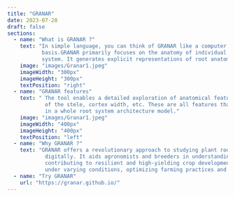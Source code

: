 ```yaml
---
title: "GRANAR"
date: 2023-07-28
draft: false
sections:
  - name: "What is GRANAR ?"
    text: "In simple language, you can think of GRANAR like a computer program that can recreate the structure of plant roots on a cell-by-cell 
           basis.GRANAR primarily focuses on the anatomy of individual root sections, rather than simulating the architecture of the entire root 
           system. It generates explicit representations of root anatomy at a cellular scale."
    image: "images/Granar1.jpeg"
    imageWidth: "300px"    
    imageHeight: "300px"   
    textPosition: "right"
  - name: "GRANAR features"
    text: " The tool enables a detailed exploration of anatomical features like the number of xylem vessels, the proportion of aerenchyma, the size 
            of the stele, cortex width, etc. These are all features that would typically be analyzed in a cross-sectional view of a root, rather than 
            in a whole root system architecture model."
    image: "images/Granar1.jpeg"
    imageWidth: "400px"    
    imageHeight: "400px"   
    textPosition: "left"  
  - name: "Why GRANAR ?"
    text: "GRANAR offers a revolutionary approach to studying plant roots by recreating their structure and functionality at a cellular level 
            digitally. It aids agronomists and breeders in understanding and manipulating root anatomy for more efficient water and nutrient uptake, 
            contributing to resilient and high-yielding crop development. Moreover, coupled with other models, GRANAR can predict crop performance 
            under varying conditions, optimizing farming practices and enhancing precision agriculture." 
  - name: "Try GRANAR"
    url: "https://granar.github.io/"
---
```

